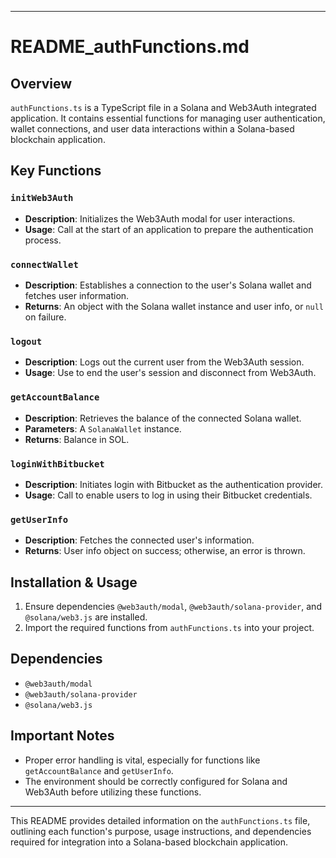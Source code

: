 
---

# README_authFunctions.md

## Overview

`authFunctions.ts` is a TypeScript file in a Solana and Web3Auth integrated application. It contains essential functions for managing user authentication, wallet connections, and user data interactions within a Solana-based blockchain application.

## Key Functions

### `initWeb3Auth`
- **Description**: Initializes the Web3Auth modal for user interactions.
- **Usage**: Call at the start of an application to prepare the authentication process.

### `connectWallet`
- **Description**: Establishes a connection to the user's Solana wallet and fetches user information.
- **Returns**: An object with the Solana wallet instance and user info, or `null` on failure.

### `logout`
- **Description**: Logs out the current user from the Web3Auth session.
- **Usage**: Use to end the user's session and disconnect from Web3Auth.

### `getAccountBalance`
- **Description**: Retrieves the balance of the connected Solana wallet.
- **Parameters**: A `SolanaWallet` instance.
- **Returns**: Balance in SOL.

### `loginWithBitbucket`
- **Description**: Initiates login with Bitbucket as the authentication provider.
- **Usage**: Call to enable users to log in using their Bitbucket credentials.

### `getUserInfo`
- **Description**: Fetches the connected user's information.
- **Returns**: User info object on success; otherwise, an error is thrown.

## Installation & Usage

1. Ensure dependencies `@web3auth/modal`, `@web3auth/solana-provider`, and `@solana/web3.js` are installed.
2. Import the required functions from `authFunctions.ts` into your project.

## Dependencies

- `@web3auth/modal`
- `@web3auth/solana-provider`
- `@solana/web3.js`

## Important Notes

- Proper error handling is vital, especially for functions like `getAccountBalance` and `getUserInfo`.
- The environment should be correctly configured for Solana and Web3Auth before utilizing these functions.

---

This README provides detailed information on the `authFunctions.ts` file, outlining each function's purpose, usage instructions, and dependencies required for integration into a Solana-based blockchain application.